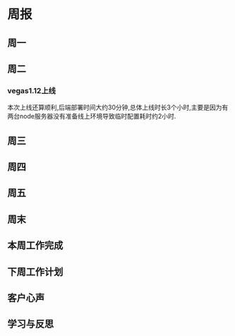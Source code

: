 # 周报

## 周一

## 周二

### vegas1.12上线

本次上线还算顺利,后端部署时间大约30分钟,总体上线时长3个小时,主要是因为有两台node服务器没有准备线上环境导致临时配置耗时约2小时.

## 周三



## 周四

## 周五

## 周末

## 本周工作完成

## 下周工作计划

## 客户心声

## 学习与反思
